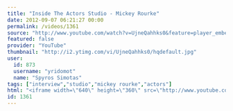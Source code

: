 ```yaml
---
title: "Inside The Actors Studio - Mickey Rourke"
date: 2012-09-07 06:21:27 00:00
permalink: /videos/1361
source: "http://www.youtube.com/watch?v=UjneQahhks0&feature=player_embedded#!"
featured: false
provider: "YouTube"
thumbnail: "http://i2.ytimg.com/vi/UjneQahhks0/hqdefault.jpg"
user:
  id: 873
  username: "yridomot"
  name: "Spyros Simotas"
tags: ["interview","studio","mickey rourke","actors"]
html: "<iframe width=\"640\" height=\"360\" src=\"http://www.youtube.com/embed/UjneQahhks0?wmode=transparent&fs=1&feature=oembed\" frameborder=\"0\" allowfullscreen></iframe>"
id: 1361
---
```



